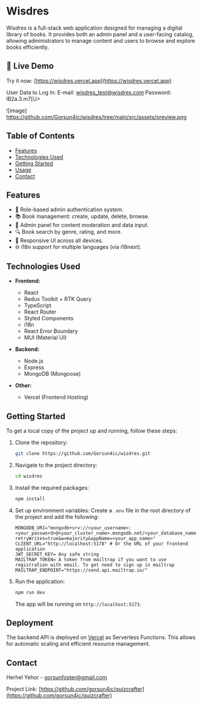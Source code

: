 
# Wisdres

Wisdres is a full-stack web application designed for managing a digital library of books. It provides both an admin panel and a user-facing catalog, allowing administrators to manage content and users to browse and explore books efficiently.

## 🚀 Live Demo

Try it now: [https://wisdres.vercel.app](https://wisdres.vercel.app)

User Data to Log In:
E-mail: wisdres_test@wisdres.com
Password: lB2a.3.m7[U>

![image] https://github.com/Gorsun4ic/wisdres/tree/main/src/assets/preview.png

## Table of Contents

- [Features](#features)
- [Technologies Used](#technologies-used)
- [Getting Started](#getting-started)
- [Usage](#usage)
- [Contact](#contact)

## Features

- 🔐 Role-based admin authentication system.
- 📚 Book management: create, update, delete, browse.
- 🧑 Admin panel for content moderation and data input.
- 🔍 Book search by genre, rating, and more.
- 📱 Responsive UI across all devices.
- 🌐 i18n support for multiple languages (via i18next).

## Technologies Used

- **Frontend:**
  - React
  - Redux Toolkit + RTK Query
  - TypeScript
  - React Router
  - Styled Components
  - i18n
  - React Error Boundary
  - MUI (Material UI)

- **Backend:**
  - Node.js
  - Express
  - MongoDB (Mongoose)

- **Other:**
  - Vercel (Frontend Hosting)

## Getting Started

To get a local copy of the project up and running, follow these steps:

1. Clone the repository:

   ```bash
   git clone https://github.com/Gorsun4ic/wisdres.git
   ```

2. Navigate to the project directory:

   ```bash
   cd wisdres
   ```

3. Install the required packages:

   ```bash
   npm install
   ```

4. Set up environment variables:
    Create a `.env` file in the root directory of the project and add the following:
    ```
    MONGODB_URI="mongodb+srv://<your_username>:<your_password>@<your_cluster_name>.mongodb.net/<your_database_name>?retryWrites=true&w=majority&appName=<your_app_name>"
    CLIENT_URL="http://localhost:5178" # Or the URL of your frontend application
    JWT_SECRET_KEY= Any safe string
    MAILTRAP_TOKEN= A token from mailtrap if you want to use registration with email. To get need to sign up in mailtrap
    MAILTRAP_ENDPOINT="https://send.api.mailtrap.io/"

5. Run the application:

   ```bash
   npm run dev
   ```

   The app will be running on `http://localhost:5173`.


## Deployment

The backend API is deployed on [Vercel](https://vercel.com/) as Serverless Functions. This allows for automatic scaling and efficient resource management.


## Contact

Herhel Yehor - [gorsunfoster@gmail.com](mailto:gorsunfoster@gmail.com)

Project Link: [https://github.com/gorsun4ic/quizcrafter](https://github.com/gorsun4ic/quizcrafter)
